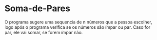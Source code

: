 # Soma-de-Pares
O programa sugere uma sequencia de n números que a pessoa escolher, logo após o programa verifica se os números são ímpar ou par. Caso for par, ele vai somar, se forem ímpar não.
